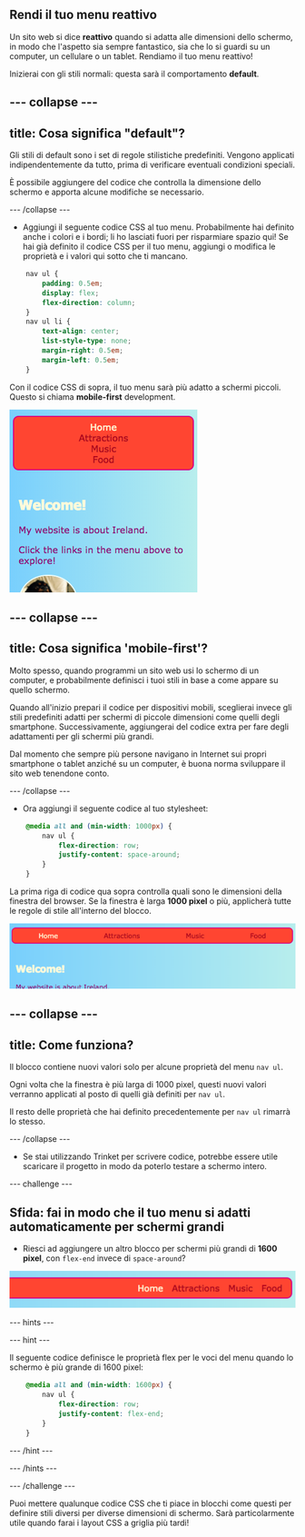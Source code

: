 ## Rendi il tuo menu reattivo

Un sito web si dice **reattivo** quando si adatta alle dimensioni dello schermo, in modo che l'aspetto sia sempre fantastico, sia che lo si guardi su un computer, un cellulare o un tablet. Rendiamo il tuo menu reattivo!

Inizierai con gli stili normali: questa sarà il comportamento **default**.

## \--- collapse \---

## title: Cosa significa "default"?

Gli stili di default sono i set di regole stilistiche predefiniti. Vengono applicati indipendentemente da tutto, prima di verificare eventuali condizioni speciali.

È possibile aggiungere del codice che controlla la dimensione dello schermo e apporta alcune modifiche se necessario.

\--- /collapse \---

+ Aggiungi il seguente codice CSS al tuo menu. Probabilmente hai definito anche i colori e i bordi; li ho lasciati fuori per risparmiare spazio qui! Se hai già definito il codice CSS per il tuo menu, aggiungi o modifica le proprietà e i valori qui sotto che ti mancano.

```css
    nav ul {
        padding: 0.5em;
        display: flex;
        flex-direction: column;
    }
    nav ul li {
        text-align: center; 
        list-style-type: none;
        margin-right: 0.5em;
        margin-left: 0.5em;
    }
```

Con il codice CSS di sopra, il tuo menu sarà più adatto a schermi piccoli. Questo si chiama **mobile-first** development.

![Elementi del menu sistemati verticalmente su un piccolo schermo](images/responsiveMenuMobile.png)

## \--- collapse \---

## title: Cosa significa 'mobile-first'?

Molto spesso, quando programmi un sito web usi lo schermo di un computer, e probabilmente definisci i tuoi stili in base a come appare su quello schermo.

Quando all'inizio prepari il codice per dispositivi mobili, sceglierai invece gli stili predefiniti adatti per schermi di piccole dimensioni come quelli degli smartphone. Successivamente, aggiungerai del codice extra per fare degli adattamenti per gli schermi più grandi.

Dal momento che sempre più persone navigano in Internet sui propri smartphone o tablet anziché su un computer, è buona norma sviluppare il sito web tenendone conto.

\--- /collapse \---

+ Ora aggiungi il seguente codice al tuo stylesheet:

```css
    @media all and (min-width: 1000px) {
        nav ul {
            flex-direction: row;
            justify-content: space-around;
        }
    }
```

La prima riga di codice qua sopra controlla quali sono le dimensioni della finestra del browser. Se la finestra è larga **1000 pixel** o più, applicherà tutte le regole di stile all'interno del blocco.

![Voci del menu distribuite uniformemente su una riga su uno schermo più ampio](images/responsiveMenuMedium.png)

## \--- collapse \---

## title: Come funziona?

Il blocco contiene nuovi valori solo per alcune proprietà del menu `nav ul`.

Ogni volta che la finestra è più larga di 1000 pixel, questi nuovi valori verranno applicati al posto di quelli già definiti per `nav ul`.

Il resto delle proprietà che hai definito precedentemente per `nav ul` rimarrà lo stesso.

\--- /collapse \---

+ Se stai utilizzando Trinket per scrivere codice, potrebbe essere utile scaricare il progetto in modo da poterlo testare a schermo intero.

\--- challenge \---

## Sfida: fai in modo che il tuo menu si adatti automaticamente per schermi grandi

+ Riesci ad aggiungere un altro blocco per schermi più grandi di **1600 pixel**, con `flex-end` invece di `space-around`?

![Voci del menu a destra su un ampio schermo](images/responsiveMenuWide.png)

\--- hints \---

\--- hint \---

Il seguente codice definisce le proprietà flex per le voci del menu quando lo schermo è più grande di 1600 pixel:

```css
    @media all and (min-width: 1600px) {
        nav ul {
            flex-direction: row;
            justify-content: flex-end;
        }
    }  
```

\--- /hint \---

\--- /hints \---

\--- /challenge \---

Puoi mettere qualunque codice CSS che ti piace in blocchi come questi per definire stili diversi per diverse dimensioni di schermo. Sarà particolarmente utile quando farai i layout CSS a griglia più tardi!